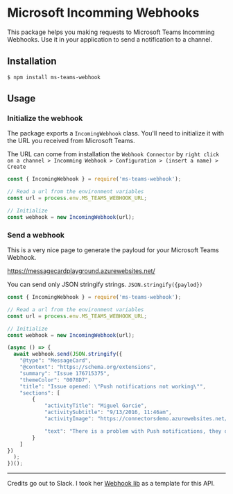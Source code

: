 # Microsoft Incomming Webhooks
This package helps you making requests to Microsoft Teams Incomming Webhooks. Use it in your application to send a notification to a channel.

## Installation

```shell
$ npm install ms-teams-webhook
```

## Usage

### Initialize the webhook

The package exports a `IncomingWebhook` class. You'll need to initialize it with the URL you received from Microsoft Teams.

The URL can come from installation the `Webhook Connector` by `right click on a channel > Incomming Webhook > Configuration > (insert a name) > Create`


```javascript
const { IncomingWebhook } = require('ms-teams-webhook');

// Read a url from the environment variables
const url = process.env.MS_TEAMS_WEBHOOK_URL;

// Initialize
const webhook = new IncomingWebhook(url);
```

### Send a webhook

This is a very nice page to generate the payloud for your Microsoft Teams Webhook.

https://messagecardplayground.azurewebsites.net/

You can send only JSON stringify strings. `JSON.stringify({paylod})`

```javascript
const { IncomingWebhook } = require('ms-teams-webhook');

// Read a url from the environment variables
const url = process.env.MS_TEAMS_WEBHOOK_URL;

// Initialize
const webhook = new IncomingWebhook(url);

(async () => {
  await webhook.send(JSON.stringify({
	"@type": "MessageCard",
	"@context": "https://schema.org/extensions",
	"summary": "Issue 176715375",
	"themeColor": "0078D7",
	"title": "Issue opened: \"Push notifications not working\"",
	"sections": [
		{
			"activityTitle": "Miguel Garcie",
			"activitySubtitle": "9/13/2016, 11:46am",
			"activityImage": "https://connectorsdemo.azurewebsites.net/images/MSC12_Oscar_002.jpg",

			"text": "There is a problem with Push notifications, they don't seem to be picked up by the connector."
		}
	]
})
  );
})();

```

---

Credits go out to Slack. I took her [Webhook lib](https://github.com/slackapi/node-slack-sdk/blob/master/packages/webhook/README.md) as a template for this API.
